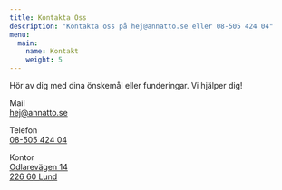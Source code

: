 ```yaml
---
title: Kontakta Oss
description: "Kontakta oss på hej@annatto.se eller 08-505 424 04"
menu:
  main:
    name: Kontakt
    weight: 5
---
```


Hör av dig med dina önskemål eller funderingar. Vi hjälper dig!

Mail\
hej@annatto.se

Telefon\
[08-505 424 04](tel:+46850542404)

Kontor\
[Odlarevägen 14\
226 60 Lund](https://goo.gl/maps/FoQ4PonX66F4qDUy8)
